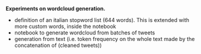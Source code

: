 <b>Experiments on wordcloud generation.</b>
- definition of  an italian stopword list (644 words). This is extended with more custom words, inside the notebook
- notebook to generate wordcloud from batches of tweets
- generation from text (i.e. token frequency on the whole text made by the concatenation of (cleaned tweets))
